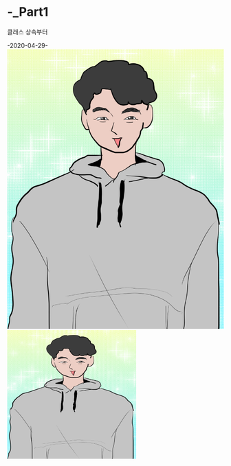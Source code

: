 # -_Part1
클래스 상속부터

-2020-04-29-
![캐릭터](./images/me.png)
<img src="./images/me.png" width="300px" height="300px">
